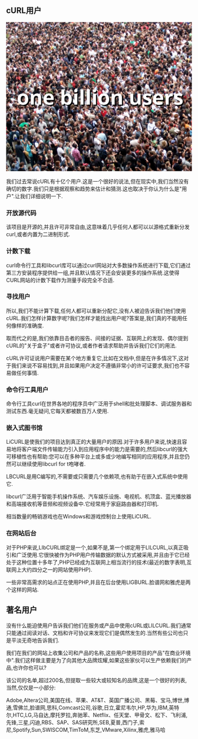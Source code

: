 
## cURL用户

![one billion users](one-billion-users.jpg)

我们过去常说cURL有十亿个用户.这是一个很好的说法,但在现实中,我们当然没有确切的数字.我们只是根据观察和趋势来估计和猜测.这也取决于你认为什么是"用户".让我们详细说明一下.

### 开放源代码

该项目是开源的,并且许可非常自由,这意味着几乎任何人都可以以源格式重新分发curl,或者内置为二进制形式.

### 计数下载

curl命令行工具和libcurl库可以通过curl网站对大多数操作系统进行下载,它们通过第三方安装程序提供给一组,并且默认情况下还会安装更多的操作系统.这使得CURL网站的计数下载作为测量手段完全不合适.

### 寻找用户

所以,我们不能计算下载,任何人都可以重新分配它,没有人被迫告诉我们他们使用cURL.我们怎样计算数字呢?我们怎样才能找出用户呢?答案是,我们真的不能用任何像样的准确度.

取而代之的是,我们依靠目击者的报告、间接的证据、互联网上的发现、偶尔提到cURL的"关于盒子"或者许可协议,或者作者请求帮助并告诉我们它们的用法.

cURL许可证说用户需要在某个地方重复它,比如在文档中,但是在许多情况下,这对于我们来说不容易找到,并且如果用户决定不遵循非常小的许可证要求,我们也不容易做任何事情.

### 命令行工具用户

命令行工具curl在世界各地的程序员中广泛用于shell和批处理脚本、调试服务器和测试东西.毫无疑问,它每天都被数百万人使用.

### 嵌入式图书馆

LiCURL是使我们的项目达到真正的大量用户的原因.对于许多用户来说,快速且容易地将客户端文件传输能力引入到应用程序中的能力是需要的,然后libcurl的强大可移植性也有帮助:您可以在多种平台上或多或少地编写相同的应用程序,并且您仍然可以继续使用libcurl for t咆哮者.

LBCURL是用C编写的,不需要或只需要几个依赖项,也有助于在嵌入式系统中使用它.

libcurl广泛用于智能手机操作系统、汽车娱乐设施、电视机、机顶盒、蓝光播放器和高端接收机等音频和视频设备中.它经常用于家庭路由器和打印机.

相当数量的畅销游戏也在Windows和游戏控制台上使用LiCURL.

### 在网站后台

对于PHP来说,LIbCURL绑定是一个,如果不是,第一个绑定用于LILCURL,以真正吸引和广泛使用.它很快被作为PHP用户传输数据的默认方式被采用,并且由于它已经处于这种位置十多年了,PHP已经成为互联网上相当流行的技术(最近的数字表明,互联网上大约四分之一的网站使用PHP).

一些非常高需求的站点正在使用PHP,并且在后台使用LIGBURL.脸谱网和雅虎是两个这样的网站.

## 著名用户

没有什么能迫使用户告诉我们他们在服务或产品中使用cURL或LILCURL.我们通常只能通过阅读对话、文档和许可协议来发现它们是偶然发生的.当然有些公司也只是平淡无奇地告诉我们.

我们在我们的网站上收集公司和产品的名称,这些用户使用项目的产品"在商业环境中".我们这样做主要是为了向其他大品牌炫耀,如果这些家伙可以生产依赖我们的产品,也许你也可以?

该公司的名单,超过200名,但提取一些较大或较知名的品牌,这是一个很好的列表,当然,仅仅是一小部分:

Adobe,Altera公司,美国在线、苹果、AT&T、英国广播公司、黑莓、宝马,博世,博通,雪佛兰,脸谱网,思科,Comcast公司,谷歌,日立,霍尼韦尔,HP,华为,IBM,英特尔,HTC,LG,马自达,摩托罗拉,奔驰苯、Netflix、任天堂、甲骨文、松下、飞利浦,先锋,三星,闪迪,RBS、SAP、SAS研究所,SEB,夏普,西门子,索尼,Spotify,Sun,SWISCOM,TimToM,东芝,VMware,Xilinx,雅虎,雅马哈
